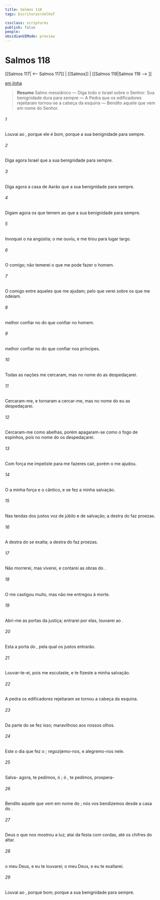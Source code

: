 ```yaml
---
title: Salmos 118
tags: Escrituras\VelhoT

cssclass: scriptures
publish: false
people:
obsidianUIMode: preview
---
```


# Salmos 118
[[Salmos 117| <-- Salmos 117]] | [[Salmos]] | [[Salmos 119|Salmos 119 --> ]]

[em linha](https://churchofjesuschrist.org/study/scriptures/ot/ps/118?lang=por)

> __Resumo__
Salmo messiânico — Diga todo o Israel sobre o Senhor: Sua benignidade dura para sempre — A Pedra que os edificadores rejeitaram tornou-se a cabeça da esquina — Bendito aquele que vem em nome do Senhor.

###### 1 
Louvai ao , porque ele é bom, porque a sua benignidade  para sempre.

###### 2 
Diga agora Israel que a sua benignidade  para sempre.

###### 3 
Diga agora a casa de Aarão que a sua benignidade  para sempre.

###### 4 
Digam agora os que temem ao  que a sua benignidade  para sempre.

###### 5 
Invoquei o  na angústia; o  me ouviu, e me tirou para  lugar largo.

###### 6 
O   comigo; não temerei o que me pode fazer o homem.

###### 7 
O   comigo entre aqueles que me ajudam; pelo que verei   sobre os que me odeiam.

###### 8 
 melhor confiar no  do que confiar no homem.

###### 9 
 melhor confiar no  do que confiar nos príncipes.

###### 10 
Todas as nações me cercaram, mas no nome do  as despedaçarei.

###### 11 
Cercaram-me, e tornaram a cercar-me, mas no nome do  eu as despedaçarei.

###### 12 
Cercaram-me como abelhas, porém apagaram-se como o fogo de espinhos, pois no nome do  os despedaçarei.

###### 13 
Com força me impeliste para me fazeres cair, porém o  me ajudou.

###### 14 
O   a minha força e o  cântico, e se fez a minha salvação.

###### 15 
Nas tendas dos justos  voz de júbilo e de salvação; a destra do  faz proezas.

###### 16 
A destra do  se exalta; a destra do  faz proezas.

###### 17 
Não morrerei, mas viverei, e contarei as obras do .

###### 18 
O  me castigou muito, mas não me entregou à morte.

###### 19 
Abri-me as portas da justiça; entrarei por elas,  louvarei ao .

###### 20 
Esta  a porta do , pela qual os justos entrarão.

###### 21 
Louvar-te-ei, pois me escutaste, e te fizeste a minha salvação.

###### 22 
A pedra  os edificadores rejeitaram se tornou a cabeça da esquina.

###### 23 
Da parte do  se fez isso; maravilhoso  aos nossos olhos.

###### 24 
Este  o dia que fez o ; regozijemo-nos, e alegremo-nos nele.

###### 25 
Salva- agora, te pedimos, ó ; ó , te pedimos, prospera-

###### 26 
Bendito aquele que vem em nome do ; nós vos bendizemos desde a casa do .

###### 27 
Deus  o  que nos mostrou a luz; atai  da festa com cordas, até os chifres do altar.

###### 28 
 o meu Deus, e eu te louvarei;  o meu Deus, e eu te exaltarei.

###### 29 
Louvai ao , porque  bom; porque a sua benignidade  para sempre.

